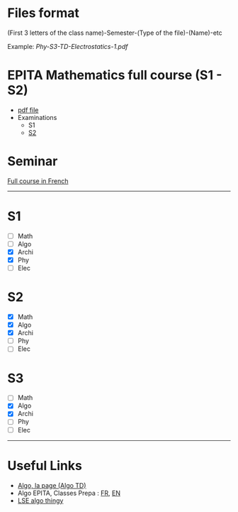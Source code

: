 # Files format

  (First 3 letters of the class name)-Semester-(Type of the file)-(Name)-etc

  Example: *Phy-S3-TD-Electrostatics-1.pdf*

# EPITA Mathematics full course (S1 - S2)
- [pdf file](http://buymercier.free.fr/mathcourse.pdf)
- Examinations
  - S1
  - [S2](http://buymercier.free.fr/epita/finals_math/2016.pdf)


# Seminar

[Full course in French](https://www.lrde.epita.fr/~akim/thlr/lecture-notes/theorie-des-langages-rationnels.pdf)

***

# S1
  - [ ] Math
  - [ ] Algo
  - [x] Archi
  - [x] Phy
  - [ ] Elec

# S2
  - [x] Math
  - [x] Algo
  - [x] Archi
  - [ ] Phy
  - [ ] Elec

# S3
  - [ ] Math
  - [x] Algo
  - [x] Archi
  - [ ] Phy
  - [ ] Elec

***

# Useful Links

- [Algo, la page (Algo TD)](https://algo-td.infoprepa.epita.fr/)
- Algo EPITA, Classes Prepa : [FR](https://algo.infoprepa.epita.fr/), [EN](https://algo.infoprepa.epita.fr//english/)
- [LSE algo thingy](https://wiki-prog.infoprepa.epita.fr/index.php/EPITA:Programmation#Lectures)
